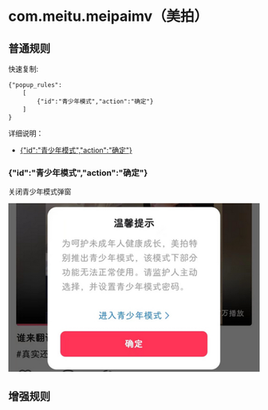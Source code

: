 # com.meitu.meipaimv（美拍）

## 普通规则

快速复制:
```
{"popup_rules":
    [
        {"id":"青少年模式","action":"确定"}
    ]
}
```
详细说明：
- [{"id":"青少年模式","action":"确定"}](#id青少年模式action确定)

### {"id":"青少年模式","action":"确定"}
关闭青少年模式弹窗

![](./assets/青少年模式弹窗.jpg)


## 增强规则
